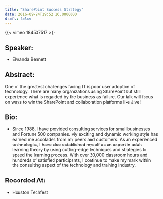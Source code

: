 ```yaml
---
title: "SharePoint Success Strategy"
date: 2016-09-24T19:52:16.0000000
draft: false
---
```


{{< vimeo 184507517 >}}

## Speaker:

 - Elwanda Bennett

## Abstract:

<p>One of the greatest challenges facing IT is poor user adoption of technology. There are many organizations using SharePoint but still experience what is regarded by the business as failure. Our talk will focus on ways to win the SharePoint and collaboration platforms like Jive!</p>

## Bio:

 - <p>Since 1988, I have provided consulting services for small businesses and Fortune 500 companies. My exciting and dynamic working style has earned me accolades from my peers and customers. As an experienced technologist, I have also established myself as an expert in adult learning theory by using cutting-edge techniques and strategies to speed the learning process. With over 20,000 classroom hours and hundreds of satisfied participants, I continue to make my mark within the consulting aspect of the technology and training industry.</p>

## Recorded At:

 - Houston Techfest

